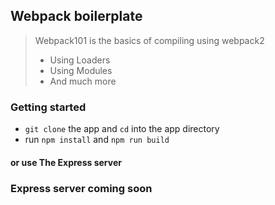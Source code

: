 ## Webpack boilerplate ##

>  Webpack101 is the basics of compiling using webpack2 
> - Using Loaders
> - Using Modules
> - And much more

### Getting started ###

 - ```git clone``` the app and ```cd``` into the app directory
 - run ```npm install``` and ```npm run build```

#### or use The Express server ####

### Express server coming soon ###